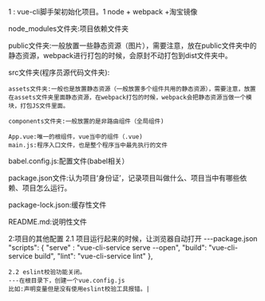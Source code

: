 1 : vue-cli脚手架初始化项目。1
node + webpack +淘宝镜像

node_modules文件夹:项目依赖文件夹

public文件夹:一般放置一些静态资源（图片），需要注意，放在public文件夹中的静态资源，webpack进行打包的时候，会原封不动打包到dist文件夹中。

src文件夹(程序员源代码文件夹):

    assets文件夹:一般也是放置静态资源（一般放置多个组件共用的静态资源），需要注意，放置在assets文件夹里面静态资源，在webpack打包的时候，webpack会把静态资源当做一个模块，打包JS文件里面。

    components文件夹:一般放置的是非路由组件（全局组件)

    App.vue:唯一的根组件，vue当中的组件（.vue)
    main.js:程序入口文件，也是整个程序当中最先执行的文件

babel.config.js:配置文件(babel相关）

package.json文件:认为项目‘身份证’，记录项目叫做什么、项目当中有哪些依赖、项目怎么运行。

package-lock.json:缓存性文件

README.md:说明性文件

2:项目的其他配置
    2.1 项目运行起来的时候，让浏览器自动打开
    ---package.json
    "scripts": {
        "serve" : "vue-cli-service serve --open",
        "build": "vue-cli-service build",
        "lint": "vue-cli-service lint"
    },

    2.2 eslint校验功能关闭。
    ---在根目录下，创建一个vue.config.js
    比如:声明变量但是没有使用eslint校验工具报错。|

